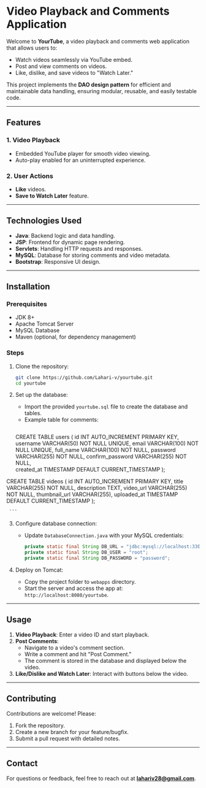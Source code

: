 # Video Playback and Comments Application

Welcome to **YourTube**, a video playback and comments web application that allows users to:
- Watch videos seamlessly via YouTube embed.
- Post and view comments on videos.
- Like, dislike, and save videos to "Watch Later."

This project implements the **DAO design pattern** for efficient and maintainable data handling, ensuring modular, reusable, and easily testable code.

---

## Features
### 1. Video Playback
- Embedded YouTube player for smooth video viewing.
- Auto-play enabled for an uninterrupted experience. 

### 2. User Actions
- **Like** videos.
- **Save to Watch Later** feature. 

---

## Technologies Used
- **Java**: Backend logic and data handling.
- **JSP**: Frontend for dynamic page rendering.
- **Servlets**: Handling HTTP requests and responses.
- **MySQL**: Database for storing comments and video metadata. 
- **Bootstrap**: Responsive UI design. 

---

## Installation

### Prerequisites
- JDK 8+
- Apache Tomcat Server
- MySQL Database
- Maven (optional, for dependency management)

### Steps
1. Clone the repository:
   ```bash
   git clone https://github.com/Lahari-v/yourtube.git
   cd yourtube
   ```

2. Set up the database:
   - Import the provided `yourtube.sql` file to create the database and tables.
   - Example table for comments:
     ```sql
    CREATE TABLE users (
    id INT AUTO_INCREMENT PRIMARY KEY,
    username VARCHAR(50) NOT NULL UNIQUE,
    email VARCHAR(100) NOT NULL UNIQUE,
    full_name VARCHAR(100) NOT NULL,
    password VARCHAR(255) NOT NULL,
    confirm_password VARCHAR(255) NOT NULL,   
    created_at TIMESTAMP DEFAULT CURRENT_TIMESTAMP
);

    
CREATE TABLE videos (
    id INT AUTO_INCREMENT PRIMARY KEY,
    title VARCHAR(255) NOT NULL,
    description TEXT,
    video_url VARCHAR(255) NOT NULL,
    thumbnail_url VARCHAR(255),
    uploaded_at TIMESTAMP DEFAULT CURRENT_TIMESTAMP
);


     ```

3. Configure database connection:
   - Update `DatabaseConnection.java` with your MySQL credentials:
     ```java
     private static final String DB_URL = "jdbc:mysql://localhost:3306/yourtube";
     private static final String DB_USER = "root";
     private static final String DB_PASSWORD = "password";
     ```

4. Deploy on Tomcat:
   - Copy the project folder to `webapps` directory.
   - Start the server and access the app at: `http://localhost:8080/yourtube`.

---

## Usage
1. **Video Playback**: Enter a video ID and start playback.
2. **Post Comments**:
   - Navigate to a video's comment section.
   - Write a comment and hit "Post Comment."
   - The comment is stored in the database and displayed below the video.
3. **Like/Dislike and Watch Later**: Interact with buttons below the video.

---


## Contributing
Contributions are welcome! Please:
1. Fork the repository.
2. Create a new branch for your feature/bugfix.
3. Submit a pull request with detailed notes.


---

## Contact
For questions or feedback, feel free to reach out at **lahariv28@gmail.com**.


